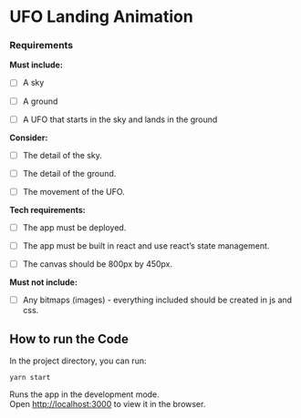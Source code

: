 # UFO Landing Animation

### Requirements

**Must include:**

- [ ] A sky

- [ ] A ground

- [ ] A UFO that starts in the sky and lands in the ground


**Consider:**

- [ ] The detail of the sky.

- [ ] The detail of the ground.

- [ ] The movement of the UFO.


**Tech requirements:**

- [ ] The app must be deployed.

- [ ] The app must be built in react and use react’s state management.

- [ ] The canvas should be 800px by 450px.


**Must not include:**

- [ ] Any bitmaps (images) - everything included should be created in js and css.


## How to run the Code

In the project directory, you can run:

```
yarn start
```

Runs the app in the development mode.\
Open [http://localhost:3000](http://localhost:3000) to view it in the browser.


